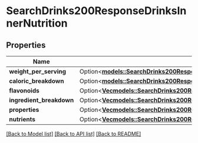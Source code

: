 # SearchDrinks200ResponseDrinksInnerNutrition

## Properties

Name | Type | Description | Notes
------------ | ------------- | ------------- | -------------
**weight_per_serving** | Option<[**models::SearchDrinks200ResponseDrinksInnerNutritionWeightPerServing**](searchDrinks_200_response_drinks_inner_nutrition_weight_per_serving.md)> |  | [optional]
**caloric_breakdown** | Option<[**models::SearchDrinks200ResponseDrinksInnerNutritionCaloricBreakdown**](searchDrinks_200_response_drinks_inner_nutrition_caloric_breakdown.md)> |  | [optional]
**flavonoids** | Option<[**Vec<models::SearchDrinks200ResponseDrinksInnerNutritionFlavonoidsInner>**](searchDrinks_200_response_drinks_inner_nutrition_flavonoids_inner.md)> |  | [optional]
**ingredient_breakdown** | Option<[**Vec<models::SearchDrinks200ResponseDrinksInnerNutritionIngredientBreakdownInner>**](searchDrinks_200_response_drinks_inner_nutrition_ingredient_breakdown_inner.md)> |  | [optional]
**properties** | Option<[**Vec<models::SearchDrinks200ResponseDrinksInnerNutritionFlavonoidsInner>**](searchDrinks_200_response_drinks_inner_nutrition_flavonoids_inner.md)> |  | [optional]
**nutrients** | Option<[**Vec<models::SearchDrinks200ResponseDrinksInnerNutritionNutrientsInner>**](searchDrinks_200_response_drinks_inner_nutrition_nutrients_inner.md)> |  | [optional]

[[Back to Model list]](../README.md#documentation-for-models) [[Back to API list]](../README.md#documentation-for-api-endpoints) [[Back to README]](../README.md)


